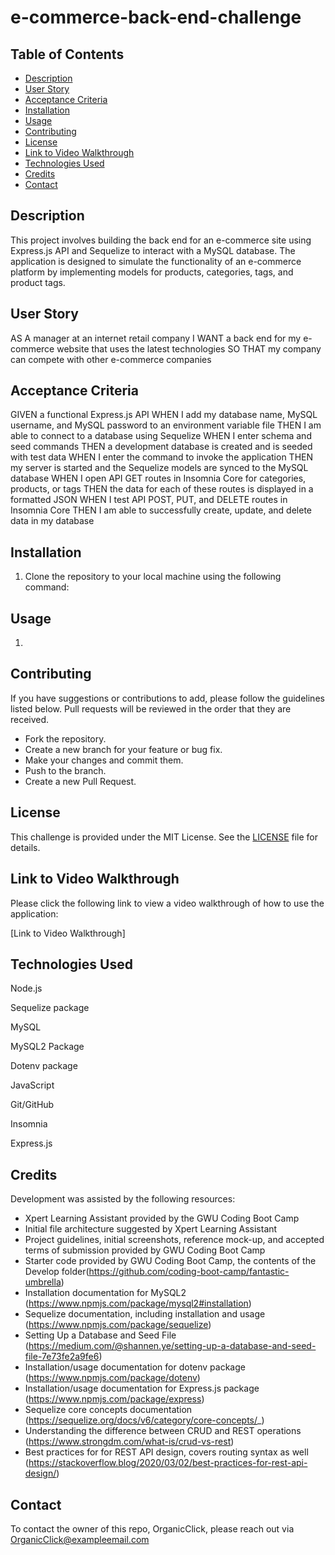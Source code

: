 # e-commerce-back-end-challenge

## Table of Contents
- [Description](#description)
- [User Story](#user-story)
- [Acceptance Criteria](#acceptance-criteria)
- [Installation](#installation)
- [Usage](#usage)
- [Contributing](#contributing)
- [License](#license)
- [Link to Video Walkthrough](#link-to-video-walkthrough)
- [Technologies Used](#technologies-used)
- [Credits](#credits)
- [Contact](#contact)

## Description

This project involves building the back end for an e-commerce site using Express.js API and Sequelize to interact with a MySQL database. The application is designed to simulate the functionality of an e-commerce platform by implementing models for products, categories, tags, and product tags.

## User Story
AS A manager at an internet retail company
I WANT a back end for my e-commerce website that uses the latest technologies
SO THAT my company can compete with other e-commerce companies

## Acceptance Criteria
GIVEN a functional Express.js API
WHEN I add my database name, MySQL username, and MySQL password to an environment variable file
THEN I am able to connect to a database using Sequelize
WHEN I enter schema and seed commands
THEN a development database is created and is seeded with test data
WHEN I enter the command to invoke the application
THEN my server is started and the Sequelize models are synced to the MySQL database
WHEN I open API GET routes in Insomnia Core for categories, products, or tags
THEN the data for each of these routes is displayed in a formatted JSON
WHEN I test API POST, PUT, and DELETE routes in Insomnia Core
THEN I am able to successfully create, update, and delete data in my database

## Installation

1. Clone the repository to your local machine using the following command:


## Usage

1.


## Contributing
If you have suggestions or contributions to add, please follow the guidelines listed below. Pull requests will be reviewed in the order that they are received.
- Fork the repository.
- Create a new branch for your feature or bug fix.
- Make your changes and commit them.
- Push to the branch.
- Create a new Pull Request.

## License
This challenge is provided under the MIT License. See the [LICENSE](LICENSE) file for details.


## Link to Video Walkthrough

Please click the following link to view a video walkthrough of how to use the application:

[Link to Video Walkthrough] 


## Technologies Used
Node.js

Sequelize package

MySQL

MySQL2 Package

Dotenv package

JavaScript

Git/GitHub

Insomnia

Express.js

## Credits
Development was assisted by the following resources:
 - Xpert Learning Assistant provided by the GWU Coding Boot Camp
 - Initial file architecture suggested by Xpert Learning Assistant
 - Project guidelines, initial screenshots, reference mock-up, and accepted terms of submission provided by GWU Coding Boot Camp
 - Starter code provided by GWU Coding Boot Camp, the contents of the Develop folder(https://github.com/coding-boot-camp/fantastic-umbrella)
 - Installation documentation for MySQL2 (https://www.npmjs.com/package/mysql2#installation)
 - Sequelize documentation, including installation and usage (https://www.npmjs.com/package/sequelize)
 - Setting Up a Database and Seed File (https://medium.com/@shannen.ye/setting-up-a-database-and-seed-file-7e73fe2a9fe6)
 - Installation/usage documentation for dotenv package (https://www.npmjs.com/package/dotenv)
 - Installation/usage documentation for Express.js package (https://www.npmjs.com/package/express)
 - Sequelize core concepts documentation (https://sequelize.org/docs/v6/category/core-concepts/_)
 - Understanding the difference between CRUD and REST operations (https://www.strongdm.com/what-is/crud-vs-rest)
 - Best practices for for REST API design, covers routing syntax as well (https://stackoverflow.blog/2020/03/02/best-practices-for-rest-api-design/)

## Contact
To contact the owner of this repo, OrganicClick, please reach out via OrganicClick@exampleemail.com